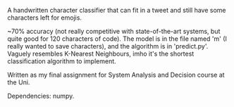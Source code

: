 A handwritten character classifier that can fit in a tweet and still have some characters left for emojis.

~70% accuracy (not really competitive with state-of-the-art systems, but quite good for 120 characters of code).
The model is in the file named 'm' (I really wanted to save characters), and the algorithm is in 'predict.py'.
Vaguely resembles K-Nearest Neighbours, imho it's the shortest classification algorithm to implement.

Written as my final assignment for System Analysis and Decision course at the Uni.

Dependencies: numpy.

